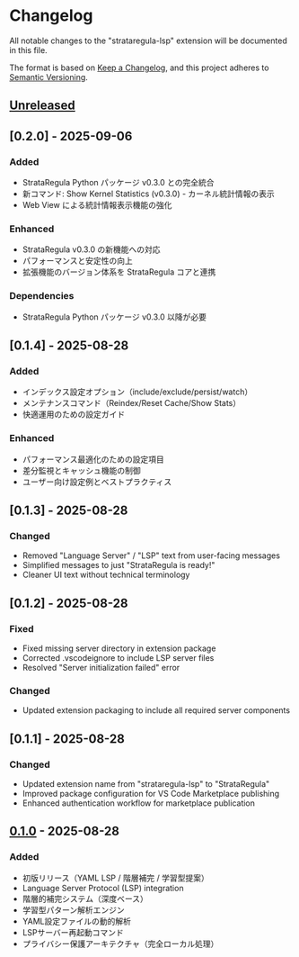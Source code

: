 # Changelog

All notable changes to the "strataregula-lsp" extension will be documented in this file.

The format is based on [Keep a Changelog](https://keepachangelog.com/en/1.0.0/),
and this project adheres to [Semantic Versioning](https://semver.org/spec/v2.0.0.html).

## [Unreleased]

## [0.2.0] - 2025-09-06

### Added
- StrataRegula Python パッケージ v0.3.0 との完全統合
- 新コマンド: Show Kernel Statistics (v0.3.0) - カーネル統計情報の表示
- Web View による統計情報表示機能の強化

### Enhanced
- StrataRegula v0.3.0 の新機能への対応
- パフォーマンスと安定性の向上
- 拡張機能のバージョン体系を StrataRegula コアと連携

### Dependencies
- StrataRegula Python パッケージ v0.3.0 以降が必要

## [0.1.4] - 2025-08-28

### Added
- インデックス設定オプション（include/exclude/persist/watch）
- メンテナンスコマンド（Reindex/Reset Cache/Show Stats）
- 快適運用のための設定ガイド

### Enhanced  
- パフォーマンス最適化のための設定項目
- 差分監視とキャッシュ機能の制御
- ユーザー向け設定例とベストプラクティス

## [0.1.3] - 2025-08-28

### Changed
- Removed "Language Server" / "LSP" text from user-facing messages
- Simplified messages to just "StrataRegula is ready!"
- Cleaner UI text without technical terminology

## [0.1.2] - 2025-08-28

### Fixed
- Fixed missing server directory in extension package
- Corrected .vscodeignore to include LSP server files
- Resolved "Server initialization failed" error

### Changed  
- Updated extension packaging to include all required server components

## [0.1.1] - 2025-08-28

### Changed
- Updated extension name from "strataregula-lsp" to "StrataRegula" 
- Improved package configuration for VS Code Marketplace publishing
- Enhanced authentication workflow for marketplace publication

## [0.1.0] - 2025-08-28

### Added
- 初版リリース（YAML LSP / 階層補完 / 学習型提案）
- Language Server Protocol (LSP) integration
- 階層的補完システム（深度ベース）
- 学習型パターン解析エンジン
- YAML設定ファイルの動的解析
- LSPサーバー再起動コマンド
- プライバシー保護アーキテクチャ（完全ローカル処理）

[Unreleased]: https://github.com/unizontech/strataregula-vscode/compare/v0.1.0...HEAD
[0.1.0]: https://github.com/unizontech/strataregula-vscode/releases/tag/v0.1.0

